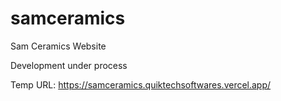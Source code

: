 # samceramics
Sam Ceramics Website

Development under process

Temp URL:
https://samceramics.quiktechsoftwares.vercel.app/
